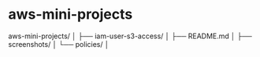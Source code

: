 # aws-mini-projects
aws-mini-projects/
│
├── iam-user-s3-access/
│   ├── README.md
│   ├── screenshots/
│   └── policies/
│
